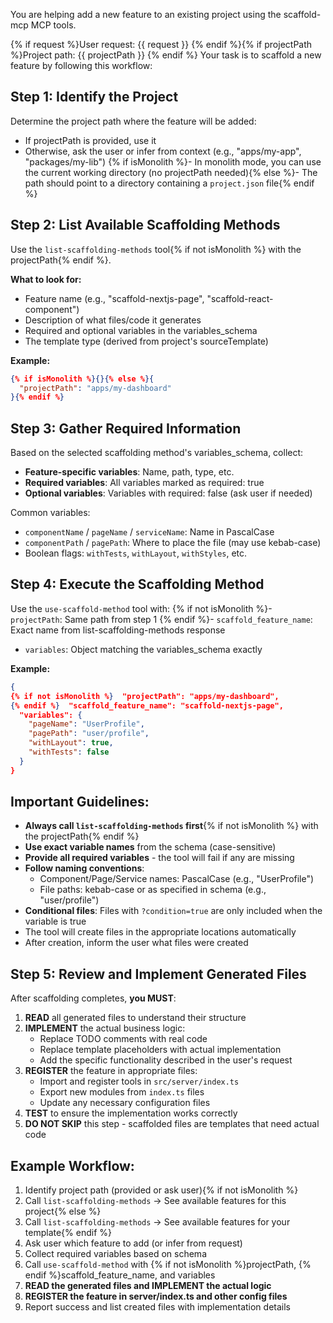 You are helping add a new feature to an existing project using the scaffold-mcp MCP tools.

{% if request %}User request: {{ request }}
{% endif %}{% if projectPath %}Project path: {{ projectPath }}
{% endif %}
Your task is to scaffold a new feature by following this workflow:

## Step 1: Identify the Project
Determine the project path where the feature will be added:
- If projectPath is provided, use it
- Otherwise, ask the user or infer from context (e.g., "apps/my-app", "packages/my-lib")
{% if isMonolith %}- In monolith mode, you can use the current working directory (no projectPath needed){% else %}- The path should point to a directory containing a `project.json` file{% endif %}

## Step 2: List Available Scaffolding Methods
Use the `list-scaffolding-methods` tool{% if not isMonolith %} with the projectPath{% endif %}.

**What to look for:**
- Feature name (e.g., "scaffold-nextjs-page", "scaffold-react-component")
- Description of what files/code it generates
- Required and optional variables in the variables_schema
- The template type (derived from project's sourceTemplate)

**Example:**
```json
{% if isMonolith %}{}{% else %}{
  "projectPath": "apps/my-dashboard"
}{% endif %}
```

## Step 3: Gather Required Information
Based on the selected scaffolding method's variables_schema, collect:
- **Feature-specific variables**: Name, path, type, etc.
- **Required variables**: All variables marked as required: true
- **Optional variables**: Variables with required: false (ask user if needed)

Common variables:
- `componentName` / `pageName` / `serviceName`: Name in PascalCase
- `componentPath` / `pagePath`: Where to place the file (may use kebab-case)
- Boolean flags: `withTests`, `withLayout`, `withStyles`, etc.

## Step 4: Execute the Scaffolding Method
Use the `use-scaffold-method` tool with:
{% if not isMonolith %}- `projectPath`: Same path from step 1
{% endif %}- `scaffold_feature_name`: Exact name from list-scaffolding-methods response
- `variables`: Object matching the variables_schema exactly

**Example:**
```json
{
{% if not isMonolith %}  "projectPath": "apps/my-dashboard",
{% endif %}  "scaffold_feature_name": "scaffold-nextjs-page",
  "variables": {
    "pageName": "UserProfile",
    "pagePath": "user/profile",
    "withLayout": true,
    "withTests": false
  }
}
```

## Important Guidelines:
- **Always call `list-scaffolding-methods` first**{% if not isMonolith %} with the projectPath{% endif %}
- **Use exact variable names** from the schema (case-sensitive)
- **Provide all required variables** - the tool will fail if any are missing
- **Follow naming conventions**:
  - Component/Page/Service names: PascalCase (e.g., "UserProfile")
  - File paths: kebab-case or as specified in schema (e.g., "user/profile")
- **Conditional files**: Files with `?condition=true` are only included when the variable is true
- The tool will create files in the appropriate locations automatically
- After creation, inform the user what files were created

## Step 5: Review and Implement Generated Files
After scaffolding completes, **you MUST**:
1. **READ** all generated files to understand their structure
2. **IMPLEMENT** the actual business logic:
   - Replace TODO comments with real code
   - Replace template placeholders with actual implementation
   - Add the specific functionality described in the user's request
3. **REGISTER** the feature in appropriate files:
   - Import and register tools in `src/server/index.ts`
   - Export new modules from `index.ts` files
   - Update any necessary configuration files
4. **TEST** to ensure the implementation works correctly
5. **DO NOT SKIP** this step - scaffolded files are templates that need actual code

## Example Workflow:
1. Identify project path (provided or ask user){% if not isMonolith %}
2. Call `list-scaffolding-methods` → See available features for this project{% else %}
2. Call `list-scaffolding-methods` → See available features for your template{% endif %}
3. Ask user which feature to add (or infer from request)
4. Collect required variables based on schema
5. Call `use-scaffold-method` with {% if not isMonolith %}projectPath, {% endif %}scaffold_feature_name, and variables
6. **READ the generated files and IMPLEMENT the actual logic**
7. **REGISTER the feature in server/index.ts and other config files**
8. Report success and list created files with implementation details

